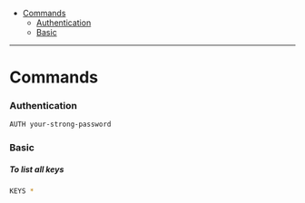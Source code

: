- [Commands](#commands)
    + [Authentication](#authentication)
    + [Basic](#basic)
____
# Commands

### Authentication

```sh
AUTH your-strong-password
```

### Basic

##### To list all keys

```sh
KEYS *
```
